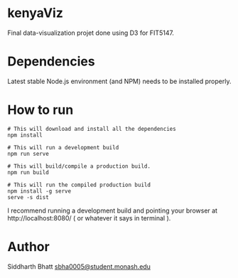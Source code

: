 # kenyaViz

Final data-visualization projet done using D3 for FIT5147.

# Dependencies
Latest stable Node.js environment (and NPM) needs to be installed properly.

# How to run
```
# This will download and install all the dependencies
npm install 

# This will run a development build
npm run serve

# This will build/compile a production build.
npm run build

# This will run the compiled production build 
npm install -g serve
serve -s dist
```

I recommend running a development build and pointing your browser at http://localhost:8080/ ( or whatever it says in terminal ).

# Author
Siddharth Bhatt <sbha0005@student.monash.edu>
